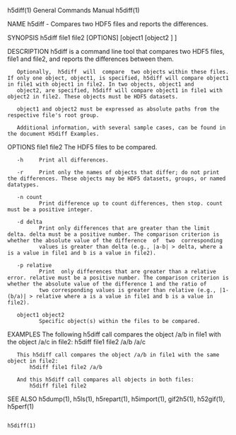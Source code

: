 h5diff(1)                                                                                  General Commands Manual                                                                                  h5diff(1)



NAME
       h5diff - Compares two HDF5 files and reports the differences.

SYNOPSIS
       h5diff file1 file2 [OPTIONS] [object1 [object2 ] ]

DESCRIPTION
       h5diff is a command line tool that compares two HDF5 files, file1 and file2, and reports the differences between them.

       Optionally,  h5diff  will  compare  two objects within these files. If only one object, object1, is specified, h5diff will compare object1 in file1 with object1 in file2. In two objects, object1 and
       object2, are specified, h5diff will compare object1 in file1 with object2 in file2. These objects must be HDF5 datasets.

       object1 and object2 must be expressed as absolute paths from the respective file's root group.

       Additional information, with several sample cases, can be found in the document H5diff Examples.

OPTIONS
       file1 file2
              The HDF5 files to be compared.

       -h     Print all differences.

       -r     Print only the names of objects that differ; do not print the differences. These objects may be HDF5 datasets, groups, or named datatypes.

       -n count
              Print difference up to count differences, then stop. count must be a positive integer.

       -d delta
              Print only differences that are greater than the limit delta. delta must be a positive number. The comparison criterion is whether the absolute value of the difference  of  two  corresponding
              values is greater than delta (e.g., |a-b| > delta, where a is a value in file1 and b is a value in file2).

       -p relative
              Print  only differences that are greater than a relative error. relative must be a positive number. The comparison criterion is whether the absolute value of the difference 1 and the ratio of
              two corresponding values is greater than relative (e.g., |1-(b/a)| > relative where a is a value in file1 and b is a value in file2).

       object1 object2
              Specific object(s) within the files to be compared.

EXAMPLES
       The following h5diff call compares the object /a/b in file1 with the object /a/c in file2:
           h5diff file1 file2 /a/b /a/c

       This h5diff call compares the object /a/b in file1 with the same object in file2:
           h5diff file1 file2 /a/b

       And this h5diff call compares all objects in both files:
           h5diff file1 file2

SEE ALSO
       h5dump(1), h5ls(1), h5repart(1), h5import(1), gif2h5(1), h52gif(1), h5perf(1)



                                                                                                                                                                                                    h5diff(1)
